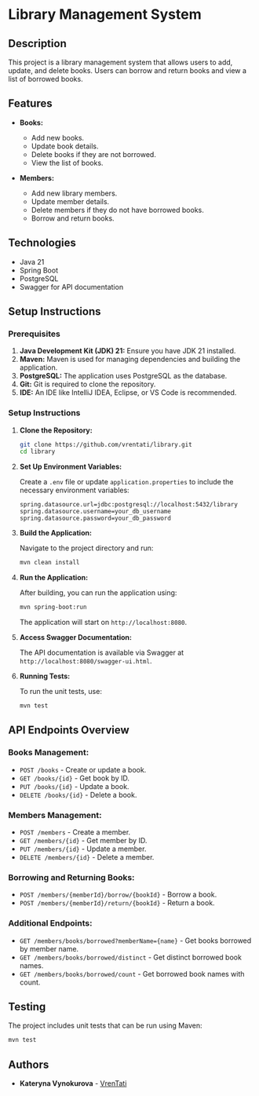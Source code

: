# Library Management System

## Description

This project is a library management system that allows users to add, update, and delete books. Users can borrow and return books and view a list of borrowed books.

## Features

- **Books:**
  - Add new books.
  - Update book details.
  - Delete books if they are not borrowed.
  - View the list of books.

- **Members:**
  - Add new library members.
  - Update member details.
  - Delete members if they do not have borrowed books.
  - Borrow and return books.

## Technologies

- Java 21
- Spring Boot
- PostgreSQL
- Swagger for API documentation

## Setup Instructions

### Prerequisites

1. **Java Development Kit (JDK) 21:** Ensure you have JDK 21 installed.
2. **Maven:** Maven is used for managing dependencies and building the application.
3. **PostgreSQL:** The application uses PostgreSQL as the database.
4. **Git:** Git is required to clone the repository.
5. **IDE:** An IDE like IntelliJ IDEA, Eclipse, or VS Code is recommended.

### Setup Instructions

1. **Clone the Repository:**

   ```bash
   git clone https://github.com/vrentati/library.git
   cd library
   ```

2. **Set Up Environment Variables:**

   Create a `.env` file or update `application.properties` to include the necessary environment variables:

   ```properties
   spring.datasource.url=jdbc:postgresql://localhost:5432/library
   spring.datasource.username=your_db_username
   spring.datasource.password=your_db_password
   ```

3. **Build the Application:**

   Navigate to the project directory and run:

   ```bash
   mvn clean install
   ```

4. **Run the Application:**

   After building, you can run the application using:

   ```bash
   mvn spring-boot:run
   ```

   The application will start on `http://localhost:8080`.

6. **Access Swagger Documentation:**

   The API documentation is available via Swagger at `http://localhost:8080/swagger-ui.html`.

7. **Running Tests:**

   To run the unit tests, use:

   ```bash
   mvn test
   ```

## API Endpoints Overview

### Books Management:

- `POST /books` - Create or update a book.
- `GET /books/{id}` - Get book by ID.
- `PUT /books/{id}` - Update a book.
- `DELETE /books/{id}` - Delete a book.

### Members Management:

- `POST /members` - Create a member.
- `GET /members/{id}` - Get member by ID.
- `PUT /members/{id}` - Update a member.
- `DELETE /members/{id}` - Delete a member.

### Borrowing and Returning Books:

- `POST /members/{memberId}/borrow/{bookId}` - Borrow a book.
- `POST /members/{memberId}/return/{bookId}` - Return a book.

### Additional Endpoints:

- `GET /members/books/borrowed?memberName={name}` - Get books borrowed by member name.
- `GET /members/books/borrowed/distinct` - Get distinct borrowed book names.
- `GET /members/books/borrowed/count` - Get borrowed book names with count.

## Testing

The project includes unit tests that can be run using Maven:

```bash
mvn test
```

## Authors

- **Kateryna Vynokurova** - [VrenTati](https://github.com/vrentati)

